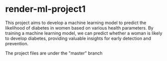# render-ml-project1
This project aims to develop a machine learning model to predict the likelihood of diabetes in women based on various health parameters. By training a machine learning model, we can predict whether a woman is likely to develop diabetes, providing valuable insights for early detection and prevention.

The project files are under the "master" branch
